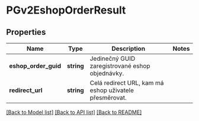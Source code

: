 # PGv2EshopOrderResult

## Properties
Name | Type | Description | Notes
------------ | ------------- | ------------- | -------------
**eshop_order_guid** | **string** | Jedinečný GUID zaregistrované eshop objednávky. | 
**redirect_url** | **string** | Celá redirect URL, kam má eshop uživatele přesměrovat. | 

[[Back to Model list]](../../README.md#documentation-for-models) [[Back to API list]](../../README.md#documentation-for-api-endpoints) [[Back to README]](../../README.md)

